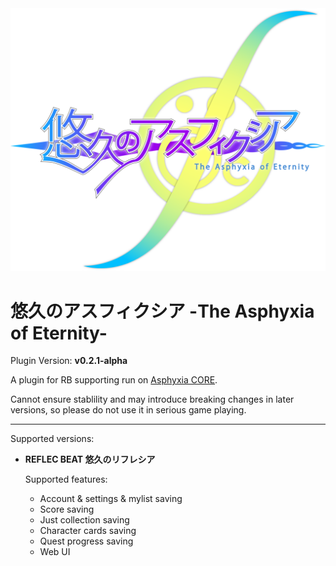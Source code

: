 <img src="icon.svg" />

# 悠久のアスフィクシア -The Asphyxia of Eternity-

Plugin Version: **v0.2.1-alpha** 

A plugin for RB supporting run on <a href="https://asphyxia-core.github.io">Asphyxia CORE</a>.

Cannot ensure stablility and may introduce breaking changes in later versions, so please do not use it in serious game playing.

---

Supported versions:

- **REFLEC BEAT 悠久のリフレシア**

    Supported features:
    
    - Account & settings & mylist saving
    - Score saving
    - Just collection saving
    - Character cards saving
    - Quest progress saving
    - Web UI
